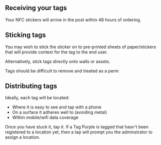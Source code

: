 ## Receiving your tags

Your NFC stickers will arrive in the post within 48 hours of ordering.

## Sticking tags
You may wish to stick the sticker on to pre-printed sheets of paper/stickers that will provide context for the tag to the end user.

Alternatively, stick tags directly onto walls or assets.

Tags should be difficult to remove and treated as a perm

## Distributing tags
Ideally, each tag will be located:
- Where it is easy to see and tap with a phone
- On a surface it adheres well to (avoiding metal)
- Within mobile/wifi data coverage

Once you have stuck it, tap it.
If a Tag Purple is tagged that hasn't been registered to a location yet, then a tap will prompt you the adminstrator to assign a location.
<!--stackedit_data:
eyJoaXN0b3J5IjpbLTgyNTEyNzg1MCwtNDQzNzQ0MDYwXX0=
-->